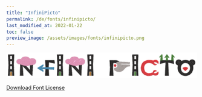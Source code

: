 ```yaml
---
title: "InfiniPicto"
permalink: /de/fonts/infinipicto/
last_modified_at: 2022-01-22
toc: false
preview_image: /assets/images/fonts/infinipicto.png
---
```

![InfiniPicto](/assets/images/fonts/infinipicto.png)

[Download Font License](https://github.com/inkstitch/inkstitch/tree/main/fonts/infinipicto/LICENSE)